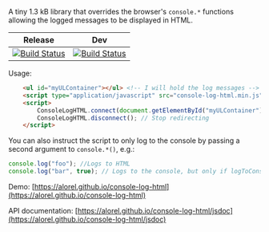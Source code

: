 A tiny 1.3 kB library that overrides the browser's `console.*` functions allowing the logged messages to be displayed in HTML.

| Release                                                                                                                           | Dev                                                                                                                                |
|-----------------------------------------------------------------------------------------------------------------------------------|------------------------------------------------------------------------------------------------------------------------------------|
| [![Build Status](https://travis-ci.org/Alorel/console-log-html.svg?branch=master)](https://travis-ci.org/Alorel/console-log-html) | [![Build Status](https://travis-ci.org/Alorel/console-log-html.svg?branch=develop)](https://travis-ci.org/Alorel/console-log-html) |

Usage:

```html
    <ul id="myULContainer"></ul> <!-- I will hold the log messages -->
    <script type="application/javascript" src="console-log-html.min.js"></script>
    <script>
        ConsoleLogHTML.connect(document.getElementById("myULContainer")); // Redirect log messages
        ConsoleLogHTML.disconnect(); // Stop redirecting
    </script>
```

You can also instruct the script to only log to the console by passing a second argument to `console.*()`, e.g.:

```javascript
console.log("foo"); //Logs to HTML
console.log("bar", true); // Logs to the console, but only if logToConsole is set to true
````

Demo: [https://alorel.github.io/console-log-html](https://alorel.github.io/console-log-html)

API documentation: [https://alorel.github.io/console-log-html/jsdoc](https://alorel.github.io/console-log-html/jsdoc)